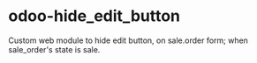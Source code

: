 # odoo-hide_edit_button
Custom web module to hide edit button, on sale.order form; when sale_order's state is sale.

